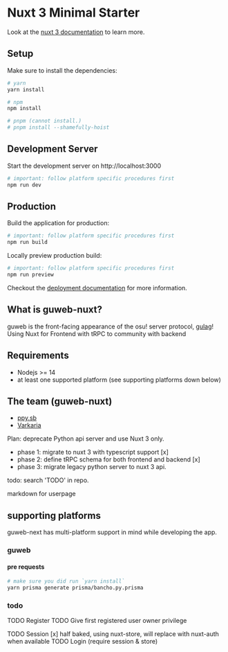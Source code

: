 # Nuxt 3 Minimal Starter

Look at the [nuxt 3 documentation](https://v3.nuxtjs.org) to learn more.

## Setup

Make sure to install the dependencies:

```bash
# yarn
yarn install

# npm
npm install

# pnpm (cannot install.)
# pnpm install --shamefully-hoist
```

## Development Server

Start the development server on http://localhost:3000

```bash
# important: follow platform specific procedures first
npm run dev
```

## Production

Build the application for production:

```bash
# important: follow platform specific procedures first
npm run build
```

Locally preview production build:

```bash
# important: follow platform specific procedures first
npm run preview
```

Checkout the [deployment documentation](https://v3.nuxtjs.org/guide/deploy/presets) for more information.

What is guweb-nuxt?
------

guweb is the front-facing appearance of the osu! server protocol, [gulag](https://github.com/cmyui/gulag)!
Using Nuxt for Frontend with tRPC to community with backend

Requirements
------

- Nodejs >= 14
- at least one supported platform (see supporting platforms down below)

The team (guweb-nuxt)
------

- [ppy.sb](https://github.com/ppy-sb)
- [Varkaria](https://github.com/Varkaria)

Plan: deprecate Python api server and use Nuxt 3 only.

- phase 1: migrate to nuxt 3 with typescript support [x]
- phase 2: define tRPC schema for both frontend and backend [x]
- phase 3: migrate legacy python server to nuxt 3 api.

todo: search 'TODO' in repo.

markdown for userpage

## supporting platforms

guweb-next has multi-platform support in mind while developing the app.

### guweb

#### pre requests

```bash
# make sure you did run `yarn install`
yarn prisma generate prisma/bancho.py.prisma
```

### todo

TODO Register
TODO Give first registered user owner privilege

TODO Session [x] half baked, using nuxt-store, will replace with nuxt-auth when available
TODO Login (require session & store)
